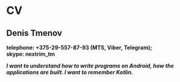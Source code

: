 # CV <br/>
## Denis Tmenov

**telephone: +375-29-557-87-93 (MTS, Viber, Telegram);**<br/>
**skype: nextrim_tm**

***I want to understand how to write programs on Android, how the applications are built.
I want to remember Kotlin.***